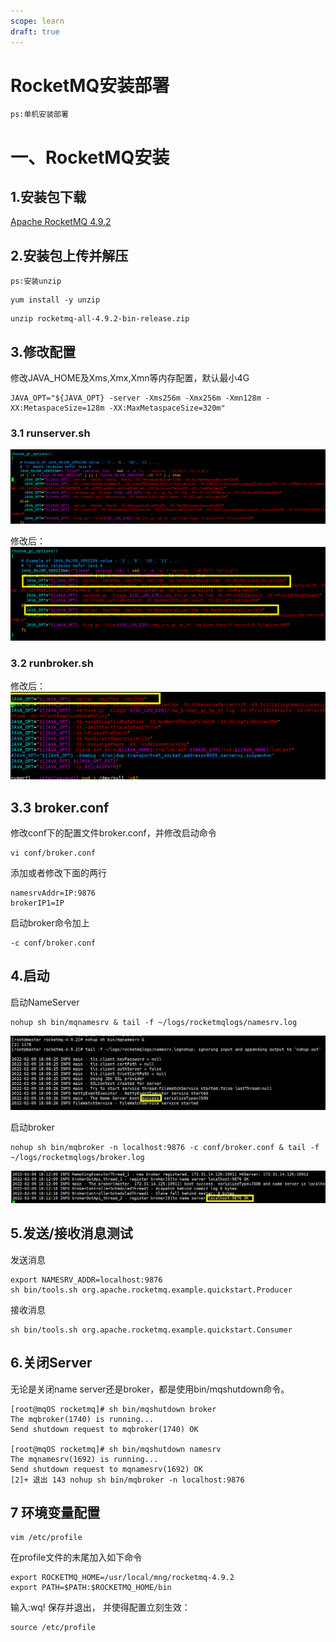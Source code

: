 ```yaml
---
scope: learn
draft: true
---
```

# RocketMQ安装部署

`ps:单机安装部署`

# 一、RocketMQ安装
## 1.安装包下载
[Apache RocketMQ  4.9.2](https://rocketmq.apache.org/release_notes/release-notes-4.9.2/)

## 2.安装包上传并解压
`ps:安装unzip`
```shell
yum install -y unzip
```

```shell
unzip rocketmq-all-4.9.2-bin-release.zip
```
## 3.修改配置
修改JAVA_HOME及Xms,Xmx,Xmn等内存配置，默认最小4G
```shell
JAVA_OPT="${JAVA_OPT} -server -Xms256m -Xmx256m -Xmn128m -XX:MetaspaceSize=128m -XX:MaxMetaspaceSize=320m"
```
### 3.1 runserver.sh
![](https://raw.githubusercontent.com/minangong/mng_images/main/images2/20220209143633.png)

修改后：
![](https://raw.githubusercontent.com/minangong/mng_images/main/images2/20220209174541.png)


### 3.2 runbroker.sh
修改后：
![](https://raw.githubusercontent.com/minangong/mng_images/main/images2/20220209174430.png)


## 3.3 broker.conf
修改conf下的配置文件broker.conf，并修改启动命令
```
vi conf/broker.conf  
```
添加或者修改下面的两行
```
namesrvAddr=IP:9876  
brokerIP1=IP
```
启动broker命令加上
```
-c conf/broker.conf
```
## 4.启动
启动NameServer
```shell
nohup sh bin/mqnamesrv & tail -f ~/logs/rocketmqlogs/namesrv.log
```
![](https://raw.githubusercontent.com/minangong/mng_images/main/images2/20220209181136.png)


启动broker

```shell
nohup sh bin/mqbroker -n localhost:9876 -c conf/broker.conf & tail -f ~/logs/rocketmqlogs/broker.log
```


![](https://raw.githubusercontent.com/minangong/mng_images/main/images2/20220209181256.png)


## 5.发送/接收消息测试

发送消息
```shell
export NAMESRV_ADDR=localhost:9876
sh bin/tools.sh org.apache.rocketmq.example.quickstart.Producer
```

接收消息

```shell
sh bin/tools.sh org.apache.rocketmq.example.quickstart.Consumer
```


## 6.关闭Server

无论是关闭name server还是broker，都是使用bin/mqshutdown命令。

```shell
[root@mqOS rocketmq]# sh bin/mqshutdown broker
The mqbroker(1740) is running...
Send shutdown request to mqbroker(1740) OK

[root@mqOS rocketmq]# sh bin/mqshutdown namesrv
The mqnamesrv(1692) is running...
Send shutdown request to mqnamesrv(1692) OK
[2]+ 退出 143 nohup sh bin/mqbroker -n localhost:9876
```

## 7 环境变量配置
```shell
vim /etc/profile
```

在profile文件的末尾加入如下命令
```shell
export ROCKETMQ_HOME=/usr/local/mng/rocketmq-4.9.2
export PATH=$PATH:$ROCKETMQ_HOME/bin
```

输入:wq! 保存并退出， 并使得配置立刻生效：
```shell
source /etc/profile
```
